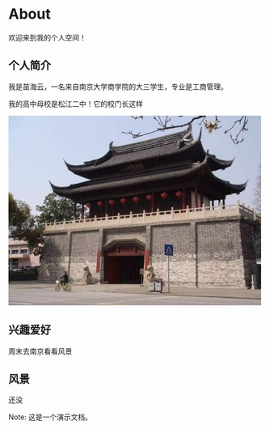 # About

欢迎来到我的个人空间！

## 个人简介

我是苗海云，一名来自南京大学商学院的大三学生，专业是工商管理。

我的高中母校是松江二中！它的校门长这样

![](images\sjez.jpg)

## 兴趣爱好

周末去南京看看风景

## 风景

还没





Note: 这是一个演示文档。